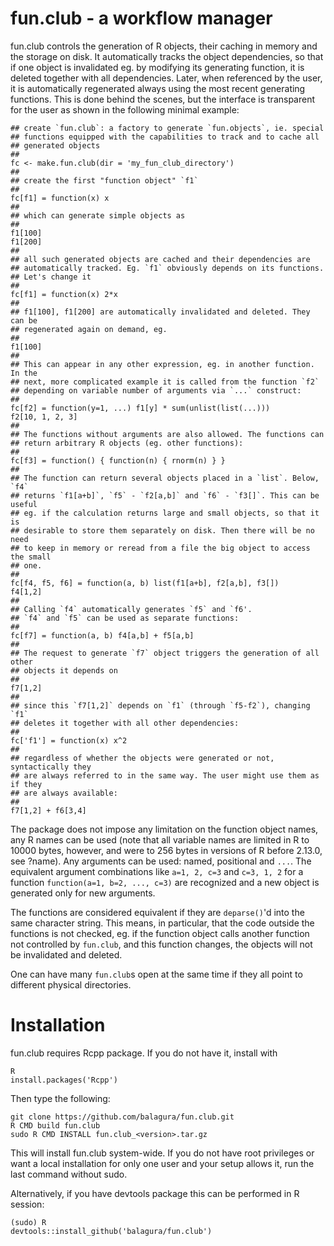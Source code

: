 # fun.club - a workflow manager

fun.club controls the generation of R objects, their caching in memory and the
storage on disk. It automatically tracks the object dependencies, so that if
one object is invalidated eg. by modifying its generating function, it is
deleted together with all dependencies.  Later, when referenced by the user,
it is automatically regenerated always using the most recent generating
functions. This is done behind the scenes, but the interface is transparent
for the user as shown in the following minimal example:
```
## create `fun.club`: a factory to generate `fun.objects`, ie. special 
## functions equipped with the capabilities to track and to cache all
## generated objects
##
fc <- make.fun.club(dir = 'my_fun_club_directory')
##
## create the first "function object" `f1`
##
fc[f1] = function(x) x
##
## which can generate simple objects as
##
f1[100]
f1[200]
##
## all such generated objects are cached and their dependencies are
## automatically tracked. Eg. `f1` obviously depends on its functions.
## Let's change it
##
fc[f1] = function(x) 2*x
##
## f1[100], f1[200] are automatically invalidated and deleted. They can be
## regenerated again on demand, eg.
##
f1[100]
##
## This can appear in any other expression, eg. in another function. In the
## next, more complicated example it is called from the function `f2`
## depending on variable number of arguments via `...` construct:
##
fc[f2] = function(y=1, ...) f1[y] * sum(unlist(list(...)))
f2[10, 1, 2, 3]
##
## The functions without arguments are also allowed. The functions can
## return arbitrary R objects (eg. other functions):
##
fc[f3] = function() { function(n) { rnorm(n) } }
##
## The function can return several objects placed in a `list`. Below, `f4`
## returns `f1[a+b]`, `f5` - `f2[a,b]` and `f6` - `f3[]`. This can be useful
## eg. if the calculation returns large and small objects, so that it is
## desirable to store them separately on disk. Then there will be no need
## to keep in memory or reread from a file the big object to access the small
## one.
##
fc[f4, f5, f6] = function(a, b) list(f1[a+b], f2[a,b], f3[])
f4[1,2]
##
## Calling `f4` automatically generates `f5` and `f6'.
## `f4` and `f5` can be used as separate functions:
##
fc[f7] = function(a, b) f4[a,b] + f5[a,b]                    
##
## The request to generate `f7` object triggers the generation of all other
## objects it depends on
##
f7[1,2]
##
## since this `f7[1,2]` depends on `f1` (through `f5-f2`), changing `f1`
## deletes it together with all other dependencies:
##
fc['f1'] = function(x) x^2
##
## regardless of whether the objects were generated or not, syntactically they
## are always referred to in the same way. The user might use them as if they
## are always available:
##
f7[1,2] + f6[3,4]                                                  
```

The package does not impose any limitation on the function object names,
any R names can be used (note that all variable names are limited in R to
10000 bytes, however, and were to 256 bytes in versions of R before 2.13.0,
see ?name). Any arguments can be used: named, positional and `...`. The
equivalent argument combinations like `a=1, 2, c=3` and `c=3, 1, 2` for a
function `function(a=1, b=2, ..., c=3)` are recognized and a new object is
generated only for new arguments.

The functions are considered equivalent if they are `deparse()`'d into the
same character string. This means, in particular, that the code outside the
functions is not checked, eg. if the function object calls another function
not controlled by `fun.club`, and this function changes, the objects will not
be invalidated and deleted.

One can have many `fun.club`s open at the same time if they all point to
different physical directories.

# Installation
fun.club requires Rcpp package. If you do not have it, install with
```
R
install.packages('Rcpp')
```
Then type the following:
```
git clone https://github.com/balagura/fun.club.git
R CMD build fun.club
sudo R CMD INSTALL fun.club_<version>.tar.gz
```
This will install fun.club system-wide. If you do not have root privileges or
want a local installation for only one user and your setup allows it, run the
last command without sudo.

Alternatively, if you have devtools package this can be performed in R session:

```
(sudo) R
devtools::install_github('balagura/fun.club')
```
